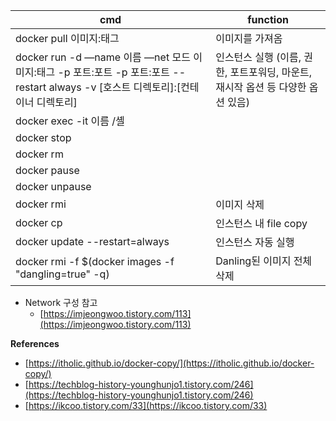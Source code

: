 | cmd                                                                                                    | function                                         |
| ------------------------------------------------------------------------------------------------------ | ------------------------------------------------ |
| docker pull 이미지:태그                                                                                     | 이미지를 가져옴                                         |
| docker run -d —name 이름 —net 모드 이미지:태그 -p 포트:포트 -p 포트:포트 --restart always -v \[호스트 디렉토리\]:\[컨테이너 디렉토리\] | 인스턴스 실행 (이름, 권한, 포트포워딩, 마운트, 재시작 옵션 등 다양한 옵션 있음) |
| docker exec -it 이름 /셸                                                                                  |                                                  |
| docker stop                                                                                            |                                                  |
| docker rm                                                                                              |                                                  |
| docker pause                                                                                           |                                                  |
| docker unpause                                                                                         |                                                  |
| docker rmi                                                                                             | 이미지 삭제                                           |
| docker cp                                                                                              | 인스턴스 내 file copy                                 |
| docker update --restart=always <container-id>                                                          | 인스턴스 자동 실행                                       |
| docker rmi -f $(docker images -f "dangling=true" -q)                                                   | Danling된 이미지 전체 삭제                               |

- Network 구성 참고
    - [https://imjeongwoo.tistory.com/113](https://imjeongwoo.tistory.com/113)


**References**
- [https://itholic.github.io/docker-copy/](https://itholic.github.io/docker-copy/)
- [https://techblog-history-younghunjo1.tistory.com/246](https://techblog-history-younghunjo1.tistory.com/246)
- [https://ikcoo.tistory.com/33](https://ikcoo.tistory.com/33)